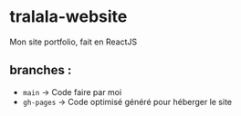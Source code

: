# tralala-website
Mon site portfolio, fait en ReactJS

## branches :
- `main` -> Code faire par moi
- `gh-pages` -> Code optimisé généré pour héberger le site 

